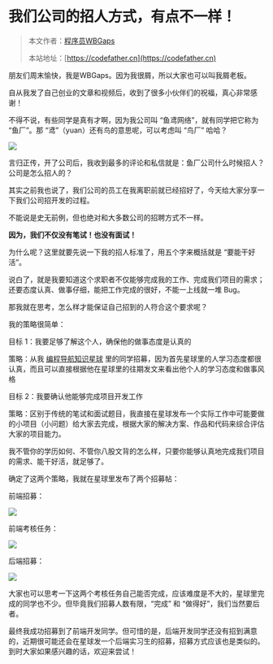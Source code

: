 # 我们公司的招人方式，有点不一样！

> 本文作者：[程序员WBGaps](https://yuyuanweb.feishu.cn/wiki/Abldw5WkjidySxkKxU2cQdAtnah)
>
> 本站地址：[https://codefather.cn](https://codefather.cn)


朋友们周末愉快，我是WBGaps。因为我很屑，所以大家也可以叫我屑老板。

自从我发了自己创业的文章和视频后，收到了很多小伙伴们的祝福，真心非常感谢！

不得不说，有些同学是真有才啊，因为我公司叫 “鱼鸢网络”，就有同学把它称为 “鱼厂”。那 “鸢”（yuan）还有鸟的意思呢，可以考虑叫 “鸟厂” 哈哈？

![](https://pic.yupi.icu/5563/202311041300825.png)

言归正传，开了公司后，我收到最多的评论和私信就是：鱼厂公司什么时候招人？公司是怎么招人的？

其实之前我也说了，我们公司的员工在我离职前就已经招好了，今天给大家分享一下我们公司招开发的过程。

不能说是史无前例，但也绝对和大多数公司的招聘方式不一样。

**因为，我们不仅没有笔试！也没有面试！**

为什么呢？这里就要先说一下我的招人标准了，用五个字来概括就是 “要能干好活”。

说白了，就是我要知道这个求职者不仅能够完成我的工作、完成我们项目的需求；还要态度认真、做事仔细，能把工作完成的很好，不能一上线就一堆 Bug。

那我就在思考，怎么样才能保证自己招到的人符合这个要求呢？

我的策略很简单：

目标 1：我要足够了解这个人，确保他的做事态度是认真的

策略：从我 [编程导航知识星球](https://mp.weixin.qq.com/s?__biz=MzI1NDczNTAwMA==&mid=2247539132&idx=2&sn=45af016dee0c03491750f76ba8fdbd25&chksm=e9c2be4bdeb5375d3253155b4053263109a631620b7cb9074e2fe1b4a5b1604ef92c522b606e&token=145986907&lang=zh_CN&scene=21#wechat_redirect) 里的同学招募，因为首先星球里的人学习态度都很认真，而且可以直接根据他在星球里的往期发文来看出他个人的学习态度和做事风格

目标 2：我要确认他能够完成项目开发工作

策略：区别于传统的笔试和面试题目，我直接在星球发布一个实际工作中可能要做的小项目（小问题）给大家去完成，根据大家的解决方案、作品和代码来综合评估大家的项目能力。

我不管你的学历如何、不管你八股文背的怎么样，只要你能够认真地完成我们项目的需求、能干好活，就足够了。

确定了这两个策略，我就在星球里发布了两个招募帖：

前端招募：

![](https://pic.yupi.icu/5563/202311041300960.png)

前端考核任务：

![](https://pic.yupi.icu/5563/202311041300822.png)

后端招募：

![](https://pic.yupi.icu/5563/202311041300891.png)

大家也可以思考一下这两个考核任务自己能否完成，应该难度是不大的，星球里完成的同学也不少。但毕竟我们招募人数有限，“完成” 和 “做得好”，我们当然要后者。

最终我成功招募到了前端开发同学。但可惜的是，后端开发同学还没有招到满意的，近期很可能还会在星球发一个后端实习生的招募，招募方式应该也是类似的。到时大家如果感兴趣的话，欢迎来尝试！